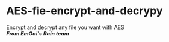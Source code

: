 # AES-fie-encrypt-and-decrypy
Encrypt and decrypt any file you want with AES<br />
***From EmGai's Rain team***
